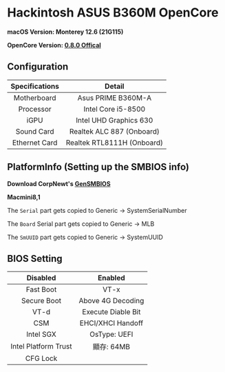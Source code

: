 # Hackintosh ASUS B360M OpenCore

**macOS Version: Monterey 12.6 (21G115)**

**OpenCore Version: [0.8.0 Offical](https://github.com/acidanthera/OpenCorePkg/releases/tag/0.8.0)**


## Configuration

| Specifications | Detail |
| :------------: | :------: |
| Motherboard | Asus PRIME B360M-A |
| Processor | Intel Core i5-8500 |
| iGPU | Intel UHD Graphics 630 |
| Sound Card | Realtek ALC 887 (Onboard) |
| Ethernet Card | Realtek RTL8111H (Onboard) |

## PlatformInfo (Setting up the SMBIOS info)

**Download CorpNewt's [GenSMBIOS](https://github.com/corpnewt/GenSMBIOS)**

**Macmini8,1**

The `Serial` part gets copied to Generic -> SystemSerialNumber

The `Board` Serial part gets copied to Generic -> MLB

The `SmUUID` part gets copied to Generic -> SystemUUID

## BIOS Setting
| Disabled | Enabled |
| :------: | :-----: |
| Fast Boot | VT-x |
| Secure Boot | Above 4G Decoding |
| VT-d | Execute Diable Bit |
| CSM | EHCI/XHCI Handoff |
| Intel SGX | OsType: UEFI |
| Intel Platform Trust | 顯存: 64MB |
| CFG Lock | |
